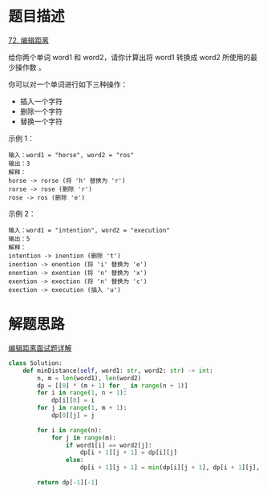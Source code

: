 # 题目描述

[72. 编辑距离](https://leetcode-cn.com/problems/edit-distance/)

给你两个单词 word1 和 word2，请你计算出将 word1 转换成 word2 所使用的最少操作数 。

你可以对一个单词进行如下三种操作：

- 插入一个字符
- 删除一个字符
- 替换一个字符

示例 1：
```
输入：word1 = "horse", word2 = "ros"
输出：3
解释：
horse -> rorse (将 'h' 替换为 'r')
rorse -> rose (删除 'r')
rose -> ros (删除 'e')
```

示例 2：
```
输入：word1 = "intention", word2 = "execution"
输出：5
解释：
intention -> inention (删除 't')
inention -> enention (将 'i' 替换为 'e')
enention -> exention (将 'n' 替换为 'x')
exention -> exection (将 'n' 替换为 'c')
exection -> execution (插入 'u')
```

# 解题思路

[编辑距离面试题详解](https://leetcode-cn.com/problems/edit-distance/solution/bian-ji-ju-chi-mian-shi-ti-xiang-jie-by-labuladong/)

```python
class Solution:
    def minDistance(self, word1: str, word2: str) -> int:
        n, m = len(word1), len(word2)
        dp = [[0] * (m + 1) for _ in range(n + 1)]
        for i in range(1, n + 1):
            dp[i][0] = i
        for j in range(1, m + 1):
            dp[0][j] = j
        
        for i in range(n):
            for j in range(m):
                if word1[i] == word2[j]:
                    dp[i + 1][j + 1] = dp[i][j]
                else:
                    dp[i + 1][j + 1] = min(dp[i][j + 1], dp[i + 1][j], dp[i][j]) + 1
        
        return dp[-1][-1]
```
